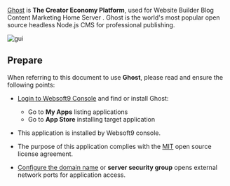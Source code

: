 [Ghost](https://ghost.org/) is **The Creator Economy Platform**, used for Website Builder Blog Content Marketing Home Server . Ghost is the world's most popular open source headless Node.js CMS for professional publishing.


![gui](https://libs.websoft9.com/Websoft9/DocsPicture/en/ghost/ghost-ui-websoft9.png)


## Prepare

When referring to this document to use **Ghost**, please read and ensure the following points:

- [Login to Websoft9 Console](./login-console) and find or install Ghost:
  - Go to **My Apps** listing applications 
  - Go to **App Store** installing target application

- This application is installed by Websoft9 console.


- The purpose of this application complies with the [MIT](https://opensource.org/licenses/MIT) open source license agreement.


- [Configure the domain name](./domain-set) or **server security group** opens external network ports for application access.